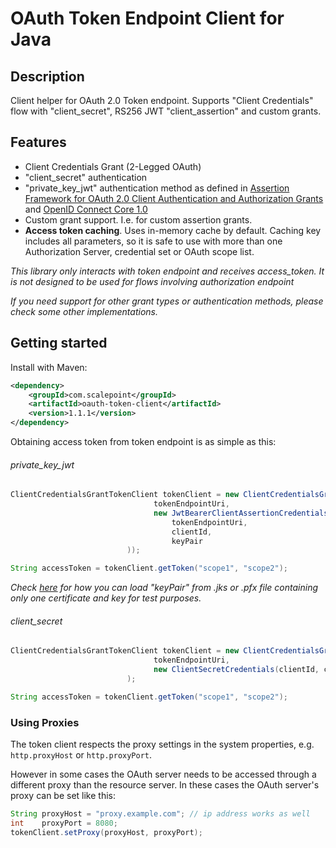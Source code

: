 # OAuth Token Endpoint Client for Java #

## Description ##
Client helper for OAuth 2.0 Token endpoint. Supports "Client Credentials" flow with "client_secret", RS256 JWT "client_assertion" and custom grants.

## Features ##
- Client Credentials Grant (2-Legged OAuth)
- "client_secret" authentication
- "private_key_jwt" authentication method as defined in [Assertion Framework for OAuth 2.0 Client Authentication and Authorization Grants](https://tools.ietf.org/html/rfc7521#section-6.2) and [OpenID Connect Core 1.0](http://openid.net/specs/openid-connect-core-1_0.html#ClientAuthentication)
- Custom grant support. I.e. for custom assertion grants.
- **Access token caching**. Uses in-memory cache by default. Caching key includes all parameters, so it is safe to use with more than one Authorization Server, credential set or OAuth scope list.

_This library only interacts with token endpoint and receives access_token. It is not designed to be used for flows involving authorization endpoint_

_If you need support for other grant types or authentication methods, please check some other implementations._

## Getting started ##
Install with Maven:

```xml
<dependency>
    <groupId>com.scalepoint</groupId>
    <artifactId>oauth-token-client</artifactId>
    <version>1.1.1</version>
</dependency>
```

Obtaining access token from token endpoint is as simple as this:

###### private_key_jwt ######

```java
ClientCredentialsGrantTokenClient tokenClient = new ClientCredentialsGrantTokenClient(
                                tokenEndpointUri,
                                new JwtBearerClientAssertionCredentials(
                                    tokenEndpointUri,
                                    clientId,
                                    keyPair
                          ));

String accessToken = tokenClient.getToken("scope1", "scope2");
```

_Check [here](src/test/java/com/scalepoint/oauth_token_client/TestCertificateHelper.java) for how you can load "keyPair" from .jks or .pfx file containing only one certificate and key for test purposes._

###### client_secret ######

```java
ClientCredentialsGrantTokenClient tokenClient = new ClientCredentialsGrantTokenClient(
                                tokenEndpointUri,
                                new ClientSecretCredentials(clientId, clientSecret)
                          );

String accessToken = tokenClient.getToken("scope1", "scope2");
```

### Using Proxies ###

The token client respects the proxy settings in the system properties, e.g. `http.proxyHost` or `http.proxyPort`.

However in some cases the OAuth server needs to be accessed through a different proxy than the resource server.
In these cases the OAuth server's proxy can be set like this:

```java
String proxyHost = "proxy.example.com"; // ip address works as well
int    proxyPort = 8080;
tokenClient.setProxy(proxyHost, proxyPort);
```
